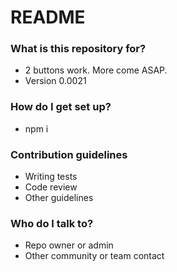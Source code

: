 # README #

### What is this repository for? ###

* 2 buttons work. More come ASAP. 
* Version 0.0021


### How do I get set up? ###

* npm i

### Contribution guidelines ###

* Writing tests
* Code review
* Other guidelines

### Who do I talk to? ###

* Repo owner or admin
* Other community or team contact